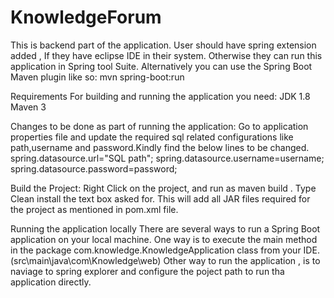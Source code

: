 # KnowledgeForum
This is backend part of the application. User should have spring extension added , If they have eclipse IDE in their system. Otherwise they can run this application in Spring tool Suite. 
Alternatively you can use the Spring Boot Maven plugin like so:
mvn spring-boot:run

Requirements
For building and running the application you need:
JDK 1.8
Maven 3

Changes to be done as part of running the application:
Go to application properties file and update the required sql related configurations like path,username and password.Kindly find the below lines to be changed.
spring.datasource.url="SQL path";
spring.datasource.username=username;
spring.datasource.password=password;

Build the Project:
Right Click on the project, and run as maven build .
Type Clean install the text box asked for.
This will add all JAR files required for the project as mentioned in pom.xml file.

Running the application locally
There are several ways to run a Spring Boot application on your local machine. 
One way is to execute the main method in the package com.knowledge.KnowledgeApplication class from your IDE.
(src\main\java\com\Knowledge\web)
Other way to run the application , is to naviage to spring explorer and configure the poject path to run tha application directly.





